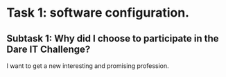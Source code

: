 # Task 1: software configuration.

## Subtask 1: Why did I choose to participate in the Dare IT Challenge?

I want to get a new interesting and promising profession.
